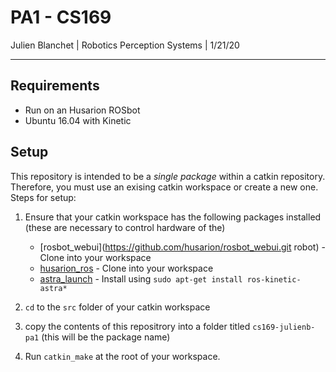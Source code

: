 # PA1 - CS169
Julien Blanchet | Robotics Perception Systems | 1/21/20

<hr>

## Requirements
* Run on an Husarion ROSbot
* Ubuntu 16.04 with Kinetic

## Setup

This repository is intended to be a *single package* within a catkin repository. Therefore, you must use an exising catkin workspace or create a new one. Steps for setup:

1. Ensure that your catkin workspace has the following packages installed (these are necessary to control hardware of the)
    * [rosbot_webui](https://github.com/husarion/rosbot_webui.git robot) - Clone into your workspace
    * [husarion_ros](https://github.com/husarion/husarion_ros.git) - Clone into your workspace
    * [astra_launch](https://github.com/orbbec/ros_astra_launch) - Install using `sudo apt-get install ros-kinetic-astra*`

    
1. `cd` to the `src` folder of your catkin workspace
1. copy the contents of this repositrory into a folder titled `cs169-julienb-pa1` (this will be the package name)
1. Run `catkin_make` at the root of your workspace.


